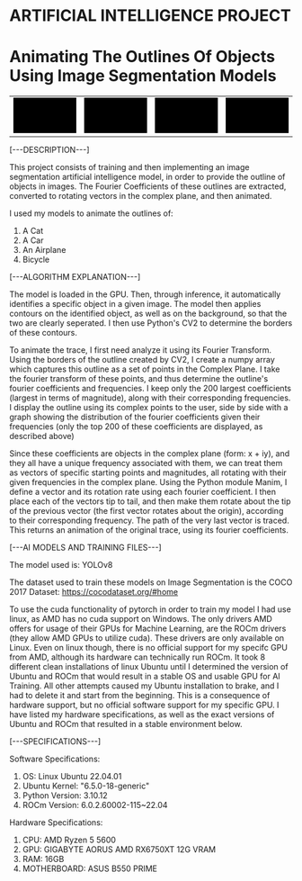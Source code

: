 #              ARTIFICIAL INTELLIGENCE PROJECT
# Animating The Outlines Of Objects Using Image Segmentation Models

<table>
  <tr>
    <td><img src="https://raw.githubusercontent.com/NikolaosProjects/AI-Object-Outline-and-Animation/main/All%20Project%20Files/Results/1.%20Cat/Cat%20Outline%20Animation.gif" alt="GIF 1" style="width: 100%;" /></td>
    <td><img src="https://raw.githubusercontent.com/NikolaosProjects/AI-Object-Outline-and-Animation/main/All%20Project%20Files/Results/2.%20Car/Car%20Outline%20Animation.gif" alt="GIF 2" style="width: 100%;" /></td>
    <td><img src="https://raw.githubusercontent.com/NikolaosProjects/AI-Object-Outline-and-Animation/main/All%20Project%20Files/Results/3.%20Plane/Plane%20Outline%20Animation.gif" alt="GIF 3" style="width: 100%;" /></td>
    <td><img src="https://raw.githubusercontent.com/NikolaosProjects/AI-Object-Outline-and-Animation/main/All%20Project%20Files/Results/4.%20Bicycle/Bicycle%20Outline%20Animation.gif" alt="GIF 4" style="width: 100%;" /></td>
  </tr>
</table>






[---DESCRIPTION---]

This project consists of training and then implementing an image segmentation artificial intelligence model, in order to provide the outline of objects in images. The Fourier Coefficients of these outlines are extracted, converted to rotating vectors in the complex plane, and then animated.

I used my models to animate the outlines of:

1. A Cat
2. A Car
3. An Airplane
4. Bicycle

[---ALGORITHM EXPLANATION---]

The model is loaded in the GPU. Then, through inference, it automatically identifies a specific object in a given image. The model then applies contours on the identified object, as well as on the background, so that the two are clearly seperated. I then use Python's CV2 to determine the borders of these contours.

To animate the trace, I first need analyze it using its Fourier Transform. Using the borders of the outline created by CV2, I create a numpy array which captures this outline as a set of points in the Complex Plane. I take the fourier transform of these points, and thus determine the outline's fourier coefficients and frequencies. I keep only the 200 largest coefficients (largest in terms of magnitude), along with their corresponding frequencies. I display the outline using its complex points to the user, side by side with a graph showing the distribution of the fourier coefficients given their frequencies (only the top 200 of these coefficients are displayed, as described above)

Since these coefficients are objects in the complex plane (form: x + iy), and they all have a unique frequency associated with them, we can treat them as vectors of specific starting points and magnitudes, all rotating with their given frequencies in the complex plane. Using the Python module Manim, I define a vector and its rotation rate using each fourier coefficient. I then place each of the vectors tip to tail, and then make them rotate about the tip of the previous vector (the first vector rotates about the origin), according to their corresponding frequency. The path of the very last vector is traced. This returns an animation of the original trace, using its fourier coefficients.

[---AI MODELS AND TRAINING FILES---]

The model used is: YOLOv8

The dataset used to train these models on Image Segmentation is the COCO 2017 Dataset: https://cocodataset.org/#home

To use the cuda functionality of pytorch in order to train my model I had use linux, as AMD has no cuda support on Windows. The only drivers AMD offers for usage of their GPUs for Machine Learning, are the ROCm drivers (they allow AMD GPUs to utilize cuda). These drivers are only available on Linux. Even on linux though, there is no official support for my specifc GPU from AMD, although its hardware can technically run ROCm. It took 8 different clean installations of linux Ubuntu until I determined the version of Ubuntu and ROCm that would result in a stable OS and usable GPU for AI Training. All other attempts caused my Ubuntu installation to brake, and I had to delete it and start from the beginning. This is a consequence of hardware support, but no official software support for my specific GPU. I have listed my hardware specifications, as well as the exact versions of Ubuntu and ROCm that resulted in a stable environment below.

[---SPECIFICATIONS---]

Software Specifications:

1) OS: Linux Ubuntu 22.04.01
2) Ubuntu Kernel: "6.5.0-18-generic" 
3) Python Version: 3.10.12
4) ROCm Version: 6.0.2.60002-115~22.04

Hardware Specifications:

1) CPU: AMD Ryzen 5 5600
2) GPU: GIGABYTE AORUS AMD RX6750XT 12G VRAM
3) RAM: 16GB
4) MOTHERBOARD: ASUS B550 PRIME

